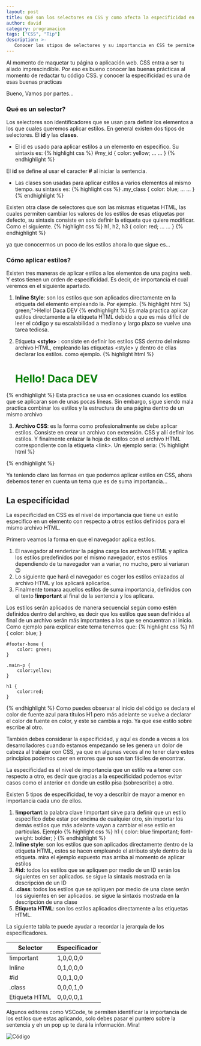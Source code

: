 ```yaml
---
layout: post
title: Qué son los selectores en CSS y como afecta la especificidad en ellos
author: david
category: programacion
tags: ["CSS", "Tip"]
description: >-
   Conocer los stipos de selectores y su importancia en CSS te permite generar código CSS entendible y optimizado
---
```


Al momento de maquetar tu página o aplicación web. CSS entra a ser tu aliado imprescindible. Por eso es bueno conocer las buenas prácticas al momento de redactar tu código CSS. y conocer la especificidad es una de esas buenas practicas

Bueno, Vamos por partes...

### Qué es un selector?

Los selectores son identificadores que se usan para definir los elementos a los que cuales queremos aplicar estilos. En general existen dos tipos de selectores. El **id** y las **clases**. 

-   El id es usado para aplicar estilos a un elemento en específico. Su sintaxis es:
{% highlight css %}
    #my_id {
        color: yellow;
        ...
        ...
    }
{% endhighlight %}

El **id** se define al usar el caracter **#** al iniciar la sentencia.

-	Las clases son usadas para aplicar estilos a varios elementos al mismo tiempo. su sintaxis es:
{% highlight css %}
    .my_class {
        color: blue;
        ...
        ...
    }
{% endhighlight %}

Existen otra clase de selectores que son las mismas etiquetas HTML, las cuales permiten cambiar los valores de los estilos de esas etiquetas por defecto, su sintaxis consiste en solo definir la etiqueta que quiere modificar. Como el siguiente.
{% highlight css %}
    h1, h2, h3 {
        color: red;
        ...
        ...
    }
{% endhighlight %}

ya que conocermos un poco de los estilos ahora lo que sigue es...

### Cómo aplicar estilos?

Existen tres maneras de aplicar estilos a los elementos de una pagina web. Y estos tienen un orden de especificidad. Es decir, de importancia el cual veremos en el siguiente apartado.

1. **Inline Style**: son los estilos que son aplicados directamente en la etiqueta del elemento empleando la. Por ejemplo.
{% highlight html %}
    green;">Hello! Daca DEV</h1>
{% endhighlight %}
Es mala practica aplicar estilos directamente a la etiqueta HTML debido a que es más difícil de leer el código y su escalabilidad a mediano y largo plazo se vuelve una tarea tediosa.

2. Etiqueta **&lt;style&gt;** : consiste en definir los estilos CSS dentro del mismo archivo HTML, empleando las etiquetas &lt;style&gt; y dentro de ellas declarar los estilos. como ejemplo.
{% highlight html %}
    <style>
        h1 {
            color: green;
            font-weight: bolder;
        }
    </style>

    <h1>Hello! Daca DEV</h1>
{% endhighlight %}
Esta practica se usa en ocasiones cuando los estilos que se aplicaran son de unas pocas líneas. Sin embargo, sigue siendo mala practica combinar los estilos y la estructura de una página dentro de un mismo archivo

3.  **Archivo CSS**: es la forma como profesionalmente se debe aplicar estilos. Consiste en crear un archivo con extensión. CSS y allí definir los estilos. Y finalmente enlazar la hoja de estilos con el archivo HTML correspondiente con la etiqueta &lt;link&gt;. Un ejemplo seria:
{% highlight html %}
    <link rel="stylesheet" href="./css/style.css">
{% endhighlight %}

Ya teniendo claro las formas en que podemos aplicar estilos en CSS, ahora debemos tener en cuenta un tema que es de suma importancia...

## La especifícidad
La especificidad en CSS es el nivel de importancia que tiene un estilo especifico en un elemento con respecto a otros estilos definidos para el mismo archivo HTML.

Primero veamos la forma en que el navegador aplica estilos.

1.	El navegador al renderizar la página carga los archivos HTML y aplica los estilos predefinidos por el mismo navegador, estos estilos dependiendo de tu navegador van a variar, no mucho, pero si variaran 😉
2.	Lo siguiente que hará el navegador es coger los estilos enlazados al archivo HTML y los aplicará aplicarlos.
3.	Finalmente tomara aquellos estilos de suma importancia, definidos con el texto **!important** al final de la sentencia y los aplicara.

Los estilos serán aplicados de manera secuencial según como estén definidos dentro del archivo, es decir que los estilos que sean definidos al final de un archivo serán más importantes a los que se encuentran al inicio. Como ejemplo para explicar este tema tenemos que:
    {% highlight css %}
    h1 {
        color: blue;
    }

    #footer-home {
        color: green;
    }

    .main-p {
        color:yellow;
    }

    h1 {
        color:red;
    }
{% endhighlight %}
Como puedes observar al inicio del código se declara el color de fuente azul para títulos H1 pero más adelante se vuelve a declarar el color de fuente en color, y este se cambia a rojo. Ya que ese estilo sobre escribe al otro.

También debes considerar la especificidad, y aquí es donde a veces a los desarrolladores cuando estamos empezando se les genera un dolor de cabeza al trabajar con CSS, ya que en algunas veces al no tener claro estos principios podemos caer en errores que no son tan fáciles de encontrar.

La especificidad es el nivel de importancia que un estilo va a tener con respecto a otro, es decir que gracias a la especificidad podemos evitar casos como el anterior en donde un estilo pisa (sobrescribe) a otro.

Existen 5 tipos de especificidad, te voy a describir de mayor a menor en importancia cada uno de ellos.

1.	**!important**:la palabra clave !important sirve para definir que un estilo especifico debe estar por encima de cualquier otro, sin importar los demás estilos que más adelante vayan a cambiar el ese estilo en partículas. Ejemplo
{% highlight css %}
    h1 {
        color: blue !important;
        font-weight: bolder;
    }
{% endhighlight %}
2.	**Inline style**: son los estilos que son aplicados directamente dentro de la etiqueta HTML, estos se hacen empleando el atributo style dentro de la etiqueta. mira el ejemplo expuesto mas arriba al momento de aplicar estilos
3.	**#id:** todos los estilos que se apliquen por medio de un ID serán los siguientes en ser aplicados. se sigue la sintaxis mostrada en la descripción de un ID
4.	**.class**: todos los estilos que se apliquen por medio de una clase serán los siguientes en ser aplicados. se sigue la sintaxis mostrada en la descripción de una clase
5.	**Etiqueta HTML**: son los estilos aplicados directamente a las etiquetas HTML.

La siguiente tabla te puede ayudar a recordar la jerarquía de los especificadores.

<table class="table table-striped">
  <thead class="thead-dark">
    <tr>
      <th scope="col">Selector</th>
      <th scope="col">Especificador</th>
    </tr>
  </thead>
  <tbody>
    <tr>
      <td>!important</td>
      <td>1,0,0,0,0</td>
    </tr>
    <tr>
      <td>Inline</td>
      <td>0,1,0,0,0</td>
    </tr>
    <tr>
      <td>#id</td>
      <td>0,0,1,0,0</td>
    </tr>
    <tr>
      <td>.class</td>
      <td>0,0,0,1,0</td>
    </tr>
    <tr>
      <td>Etiqueta HTML</td>
      <td>0,0,0,0,1</td>
    </tr>
  </tbody>
</table>

Algunos editores como VSCode, te permiten identificar la importancia de los estilos que estas aplicando, solo debes pasar el puntero sobre la sentencia y eh un pop up te dará la información. Mira!

<img src="/assets/images/programacion/2020-11/01-code.jpg" alt="Código">